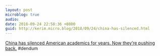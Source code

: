 ```yaml
---
layout: post
microblog: true
audio: 
date: 2018-09-24 22:58:36 +0800
guid: http://kerim.micro.blog/2018/09/24/china-has-silenced.html
---
```

[China has silenced American academics for years. Now they’re pushing back.](https://www.washingtonpost.com/opinions/global-opinions/china-has-silenced-american-academics-for-years-now-theyre-pushing-back/2018/09/23/9834fac8-bdcc-11e8-be70-52bd11fe18af_story.html?utm_term=.745ccdeaed89) #dendum
